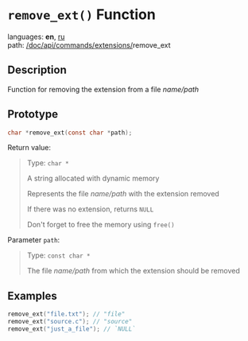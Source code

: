# `remove_ext()` Function

languages: **en**, [ru](/doc/ru/api/commands/extensions/remove_ext.md)\
path: [/](/README.md)[doc/](/doc/index.md)[api/](/doc/api/index.md)[commands/](/doc/api/commands/index.md)[extensions/](/doc/api/commands/extensions/index.md)remove_ext

## Description

Function for removing the extension from a file _name/path_

## Prototype

```c
char *remove_ext(const char *path);
```

Return value:

> Type: `char *`
>
> A string allocated with dynamic memory
>
> Represents the file _name/path_ with the extension removed
>
> If there was no extension, returns `NULL`
>
> Don't forget to free the memory using `free()`

Parameter `path`:

> Type: `const char *`
>
> The file _name/path_ from which the extension should be removed

## Examples

```c
remove_ext("file.txt"); // "file"
remove_ext("source.c"); // "source"
remove_ext("just_a_file"); // `NULL`
```